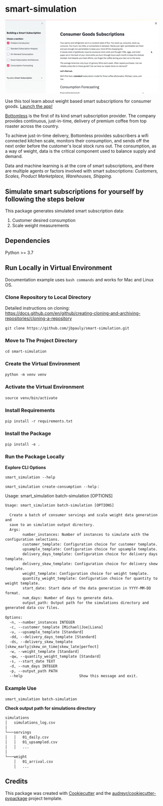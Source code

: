 # smart-simulation

![](app/figures/example.gif)

Use this tool learn about weight based smart subscriptions for consumer goods.
[Launch the app!](https://share.streamlit.io/jbpauly/smart-simulation/main.py)

[Bottomless](https://www.bottomless.com/) is the first of its kind smart subscription provider.
The company provides continuous, just-in-time, delivery of premium coffee from top roaster across the country.

To achieve just-in-time delivery,
Bottomless provides subscribers a wifi connected kitchen scale, monitors their consumption,
and sends off the next order before the customer's local stock runs out.
The consumption, as a way of weight, data is the critical component used to balance supply and demand.

Data and machine learning is at the core of smart subscriptions,
and there are multiple agents or factors involved with
smart subscriptions: *Customers, Scales, Product Marketplace,
Warehouses, Shipping*.

## Simulate smart subscriptions for yourself by following the steps below

This package generates simulated smart subscription data:
1. Customer desired consumption
2. Scale weight measurements

## Dependencies
Python >= 3.7

## Run Locally in Virtual Environment

Documentation example uses `bash commands` and works for Mac and Linux
OS.

### Clone Repository to Local Directory

Detailed instructions on cloning:
<https://docs.github.com/en/github/creating-cloning-and-archiving-repositories/cloning-a-repository>

`git clone https://github.com/jbpauly/smart-simulation.git`

### Move to The Project Directory

`cd smart-simulation`

### Create the Virtual Environment

`python -m venv venv`

### Activate the Virtual Environment

`source venv/bin/activate`

### Install Requirements

`pip install -r requirements.txt`

### Install the Package

`pip install -e .`

### Run the Package Locally

**Explore CLI Options**

`smart_simulation --help`

`smart_simulation create-consumption --help` :

Usage: smart_simulation batch-simulation [OPTIONS]

```
Usage: smart_simulation batch-simulation [OPTIONS]

  Create a batch of consumer servings and scale weight data generation and
  save to an simulation output directory.
  Args:
        number_instances: Number of instances to simulate with the configuration selections.
        customer_template: Configuration choice for customer template.
        upsample_template: Configuration choice for upsample template.
        delivery_days_template: Configuration choice for delivery days template.
        delivery_skew_template: Configuration choice for delivery skew template.
        weight_template: Configuration choice for weight template.
        quantity_weight_template: Configuration choice for quantity to weight template.
        start_date: Start date of the data generation in YYYY-MM-DD format.
        num_days: Number of days to generate data.
        output_path: Output path for the simulations directory and generated data csv files.

Options:
  -n, --number_instances INTEGER
  -c, --customer_template [Michael|Joe|Liana]
  -u, --upsample_template [Standard]
  -dd, --delivery_days_template [Standard]
  -ds, --delivery_skew_template [skew_early|skew_on_time|skew_late|perfect]
  -w, --weight_template [Standard]
  -qw, --quantity_weight_template [Standard]
  -s, --start_date TEXT
  -d, --num_days INTEGER
  -p, --output_path PATH
  --help                          Show this message and exit.

```

### Example Use

`smart_simulation batch-simulation`

**Check output path for simulations directory**

```
simulations
│   simulations_log.csv
│
└───servings
│   │   01_daily.csv
│   │   01_upsampled.csv
│   │   ...
│
└───weight
    │   01_arrival.csv
    │   ...
```


Credits
-------

This package was created with
[Cookiecutter](https://github.com/audreyr/cookiecutter) and the
[audreyr/cookiecutter-pypackage](https://github.com/audreyr/cookiecutter-pypackage)
project template.
